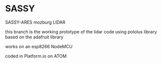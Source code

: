 # SASSY
SASSY-ARES mozburg LIDAR

this branch is the working prototype of the lidar code using pololus library
based on the adafruit library

works on an esp8266 NodeMCU

coded in Platform.io on ATOM
